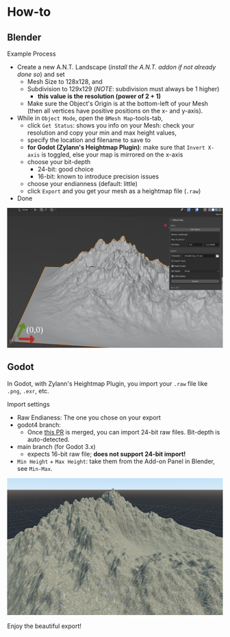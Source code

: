 # How-to

## Blender

Example Process
* Create a new A.N.T. Landscape (_install the A.N.T. addon if not already done so_) and set
  * Mesh Size to 128x128, and
  * Subdivision to 129x129 (_NOTE_: subdivision must always be 1 higher)
    * **this value is the resolution (power of 2 + 1)**
  * Make sure the Object's Origin is at the bottom-left of your Mesh (then all vertices have positive positions on the x- and y-axis).
* While in `Object Mode`, open the `BMesh Map`-tools-tab,
  * click `Get Status`: shows you info on your Mesh: check your resolution and copy your min and max height values,
  * specify the location and filename to save to
  * **for Godot (Zylann's Heightmap Plugin)**: make sure that `Invert X-axis` is toggled, else your map is mirrored on the x-axis
  * choose your bit-depth
    * 24-bit: good choice
    * 16-bit: known to introduce precision issues
  * choose your endianness (default: little)
  * click `Export` and you get your mesh as a heightmap file (`.raw`)
* Done

![Mesh in Blender](images/blender.png)


## Godot

In Godot, with Zylann's Heightmap Plugin, you import your `.raw` file like `.png`, `.exr`, etc.

Import settings
* Raw Endianess: The one you chose on your export
* godot4 branch:
  * Once [this PR](https://github.com/Zylann/godot_heightmap_plugin/pull/369) is merged, you can import 24-bit raw files. Bit-depth is auto-detected.
* main branch (for Godot 3.x)
  * expects 16-bit raw file; **does not support 24-bit import!**
* `Min Height` + `Max Height`: take them from the Add-on Panel in Blender, see `Min-Max`.

![Imported map in Godot using Zylann's Heightmap Plugin](images/godot_zylanns_hm_plugin.png)

Enjoy the beautiful export!
